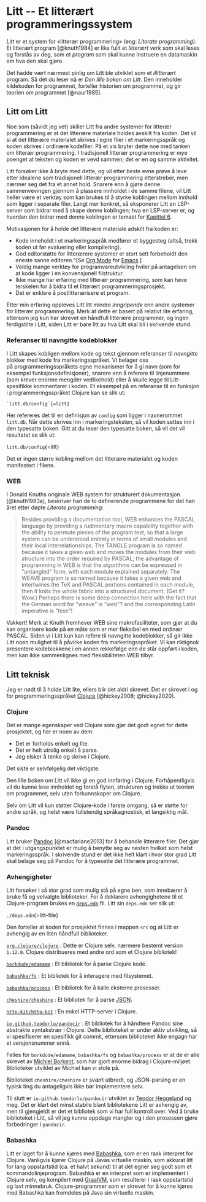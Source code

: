 # Litt -- Et litterært programmeringssystem

*Litt* er et system for «litterær programmering» (eng: *Literate
programming*). Et litterært program [@knuth1984] er like fullt et
*litterært verk* som skal leses og forstås av deg, som et *program* som
skal kunne instruere en datamaskin om hva den skal gjøre.

Det hadde vært nærmest pinlig om Litt ble utviklet som et *illitterært*
program. Så det du leser nå er *Den lille boken om Litt*. Den inneholder
kildekoden for programmet, forteller historien om programmet, og gir
teorien om programmet [@naur1985].

## Litt om Litt

Noe som (såvidt jeg vet) skiller Litt fra andre systemer for litterær
programmering er at det litterære materiale holdes avskilt fra koden.
Det vil si at det litterære materialet skrives i egne filer i et
markeringsspråk og koden skrives i ordinære kodefiler. På et vis bryter
dette noe med tanken om litterær programmering. I tradisjonell litterær
programmering er mye poenget at teksten og koden er vevd sammen; det er
en og samme aktivitet.

Litt forsøker ikke å bryte med dette, og vil etter beste evne prøve
å leve etter idealene som tradisjonell litterær programmering
etterstreber, men nærmer seg det fra et annet hold. Snarere enn å gjøre
denne sammenvevingen gjennom å plassere innholdet i de samme filene, vil
Litt heller være et verktøy som kan brukes til å styrke koblingen mellom
innhold som ligger i separate filer. Langt mer konkret, så eksponerer
Litt en LSP-server som bidrar med å skape denne koblingen; hva en
LSP-server er, og hvordan den bidrar med denne koblingen er temaet for
[Kapittel 6](/chapters/06_lsp.html).

Motivasjonen for å holde det litterære materiale adskilt fra koden er:

- Kode inneholdt i et markeringsspråk medfører et byggesteg (altså,
  trekk koden ut før evaluering eller kompilering).
- God editorstøtte for litterærere systemer er stort sett forbeholdt den
  eneste sanne editoren.^[Se [Org Mode](https://orgmode.org/) for
  [Emacs](https://www.gnu.org/software/emacs/).]
- Veldig mange verktøy for programvareutvikling hviler på antagelsen om
  at kode ligger i en konvensjonell filstruktur.
- Ikke mange har erfaring med litterær programmering, som kan heve
  terskelen for å bidra til et litterært programmeringsprosjekt.
- Det er enklere å postlitterærisere et program.

Etter min erfaring oppleves Litt litt mindre *inngripende* enn andre
systemer for litterær programmering. Merk at dette er basert på relativt
lite erfaring, ettersom jeg kun har skrevet en håndfull litterære
programmer, og ingen ferdigstilte i Litt, siden Litt er bare litt av hva
Litt skal bli i skrivende stund.

### Referanser til navngitte kodeblokker

I Litt skapes kobligen mellom kode og tekst gjennom referanser til
*navngitte* blokker med kode fra markeringsspråket. Vi belager oss
på programmeringsspråkets egne mekanismer for å gi navn (som for
eksempel funksjonsdefinisjoner), snarere enn å referere til linjenummere
(som krever enorme mengder vedlikehold) eller å skulle legge til
Litt-spesifikke kommentarer i koden. Et eksempel på en referanse til en
funksjon i programmeringsspråket Clojure kan se slik ut:

```
`litt.db/config`{=litt}
```

Her refereres det til en definisjon av `config` som ligger i navnerommet
`litt.db`. Når dette skrives inn i markeringsteksten, så vil koden
settes inn i den typesatte boken. Gitt at du leser den typesatte boken,
så vil det vil resultatet se slik ut:

`litt.db/config`{=litt}

Det er ingen større kobling mellom det litterære materialet og koden
manifestert i filene.

### WEB

I Donald Knuths originale WEB system for strukturert dokumentasjon
[@knuth1983a], beskriver han de to definerende programmene for det han
året etter døpte *Literate programming*:

> Besides providing a documentation tool, WEB enhances the PASCAL
> language by providing a rudimentary macro capability together with the
> ability to permute pieces of the program text, so that a large system
> can be understood entirely in terms of small modules and their local
> interrelationships. The TANGLE program is so named because it takes a
> given web and moves the modules from their web structure into the
> order required by PASCAL; the advantage of programming in WEB is that
> the algorithms can be expressed in "untangled" form, with each module
> explained separately. The WEAVE program is so named because it takes a
> given web and intertwines the TeX and PASCAL portions contained in
> each module, then it knits the whole fabric into a structured
> document. (Get it? Wow.) Perhaps there is some deep connection here
> with the fact that the German word for "weave" is "web"? and the
> corresponding Latin imperative is "texe"!

Vakkert! Merk at Knuth fremhever WEB sine makrofasiliteter, som gjør at
du kan organisere kode på en måte som er mer fleksibel en med ordinær
PASCAL. Siden vi i Litt kun kan refere til navngitte kodeblokker, så gir
ikke Litt noen mulighet til å påvirke koden fra markeringsspråket. Vi
kan riktignok presentere kodeblokkene i en annen rekkefølge enn de står
oppført i koden, men kan ikke sammenlignes med fleksibiliteten WEB
tilbyr.

## Litt teknisk

Jeg er nødt til å holde Litt lite, ellers blir det aldri skrevet. Det er
skrevet i og for programmeringsspråket [Clojure](https://clojure.org/)
[@hickey2008; @hickey2020].

### Clojure

Det er mange egenskaper ved Clojure som gjør det godt egnet for dette
prosjektet, og her er noen av dem:

- Det er forholds enkelt og lite.
- Det er helt utrolig enkelt å parse.
- Jeg elsker å tenke og skrive i Clojure.

Det siste er selvfølgelig det viktigste.

Den lille boken om Litt vil ikke gi en god innføring i Clojure.
Forhåpentligvis vil du kunne lese innholdet og forstå flyten, strukturen
og trekke ut teorien om programmet, selv uten forkunnskaper om Clojure.

Selv om Litt vil kun støtter Clojure-kode i første omgang, så er støtte
for andre språk, og helst være fullstendig språkagnostisk, et langsiktig
mål.

### Pandoc

Litt bruker [Pandoc](https://pandoc.org/) [@macfarlane2013] for
å behandle litterære filer. Det gjør at det i utgangspunktet er mulig å
benytte seg av nesten hvilket som helst markeringsspråk. I skrivende
stund er det ikke helt klart i hvor stor grad Litt skal belage seg på
Pandoc for å typesette det litterære programmet.

### Avhengigheter

Litt forsøker i så stor grad som mulig stå på egne ben, som innebærer å
bruke få og velvalgte biblioteker. For å deklarere avhengighetene til et
Clojure-program brukes en
[`deps.edn`](https://clojure.org/reference/deps_edn) fil. Litt sin
`deps.edn` ser slik ut:

`./deps.edn`{=litt-file}

Den forteller at koden for prosjektet finnes i mappen `src` og at Litt
er avhengig av en liten håndfull biblioteker.

[`org.clojure/clojure`](https://github.com/clojure/clojure)
: Dette er Clojure selv, nærmere bestemt version `1.12.0`. Clojure
  distribueres med andre ord som et Clojure bibliotek!

[`borkdude/edamame`](https://github.com/borkdude/edamame)
: Et bibliotek for å parse Clojure kode.

[`babashka/fs`](https://github.com/babashka/fs)
: Et bibliotek for å interagere med filsystemet.

[`babashka/process`](https://github.com/babashka/process)
: Et bibliotek for å kalle eksterne prosesser.

[`cheshire/cheshire`](https://github.com/dakrone/cheshire)
: Et bibliotek for å parse [JSON](https://www.json.org/json-en.html).

[`http-kit/http-kit`](https://github.com/http-kit/http-kit)
: En enkel HTTP-server i Clojure.

[`io.github.teodorlu/pandocir`](https://github.com/teodorlu/pandocir)
: Et bibliotek for å håndtere Pandoc sine abstrakte syntakstrær i
  Clojure. Dette biblioteket er under aktiv utvikling, så vi
  spesifiserer en spesifikk git commit, ettersom biblioteket ikke engagn
  har et versjonsnummer ennå.

Felles for `borkdude/edamame`, `babashka/fs` og `babashka/process` er at
de er alle skrevet av [Michiel Borkent](https://github.com/borkdude),
som har gjort enorme bidrag i Clojure-miljøet. Biblioteker utviklet av
Michiel kan vi stole på.

Biblioteket `cheshire/cheshire` er svært utbredt, og JSON-parsing er en
typisk ting du antageligvis ikke bør implementere selv.

Til slutt er `io.github.teodorlu/pandocir` utviklet av [Teodor
Heggelund](https://github.com/teodorlu) og meg. Det er klart det minst
stabile blant bibliotekene Litt er avhengig av, men til gjengjeldt er
det et bibliotek som vi har full kontroll over. Ved å bruke biblioteket
i Litt, så vil jeg kunne oppdage mangler og i den prosessen gjøre
forbedringer i `pandocir`.

### Babashka

Litt er laget for å kunne kjøres med [Babashka](https://babashka.org/),
som er en rask interpret for Clojure. Vanligvis kjører Clojure på Javas
virtuelle maskin, som akkurat litt for lang oppstartstid (ca. et halvt
sekund) til at det egner seg godt som et kommandolinjeprogram. Babashka
er en interpret som er implementert i Clojure selv, og kompilert med
[GraalVM](https://www.graalvm.org/), som resulterer i rask oppstartstid
og lavt minnebruk. Clojure-programmer som er skrevet for å kunne kjøres
med Babashka kan fremdeles på Java sin virtuelle maskin.
